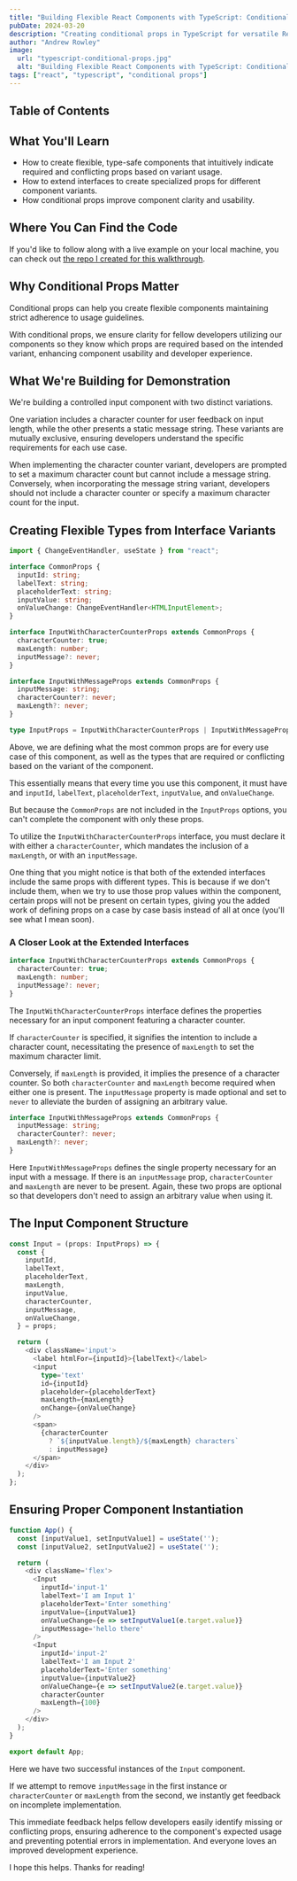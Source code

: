 ```yaml
---
title: "Building Flexible React Components with TypeScript: Conditional Props in Action"
pubDate: 2024-03-20
description: "Creating conditional props in TypeScript for versatile React components."
author: "Andrew Rowley"
image:
  url: "typescript-conditional-props.jpg"
  alt: "Building Flexible React Components with TypeScript: Conditional Props in Action"
tags: ["react", "typescript", "conditional props"]
---
```


## Table of Contents

## What You'll Learn

- How to create flexible, type-safe components that intuitively indicate required and conflicting props based on variant usage.
- How to extend interfaces to create specialized props for different component variants.
- How conditional props improve component clarity and usability.

## Where You Can Find the Code

If you'd like to follow along with a live example on your local machine, you can check out [the repo I created for this walkthrough](https://github.com/internetdrew/ts-conditional-props?tab=readme-ov-file).

## Why Conditional Props Matter

Conditional props can help you create flexible components maintaining strict adherence to usage guidelines.

With conditional props, we ensure clarity for fellow developers utilizing our components so they know which props are required based on the intended variant, enhancing component usability and developer experience.

## What We're Building for Demonstration

We're building a controlled input component with two distinct variations.

One variation includes a character counter for user feedback on input length, while the other presents a static message string. These variants are mutually exclusive, ensuring developers understand the specific requirements for each use case.

When implementing the character counter variant, developers are prompted to set a maximum character count but cannot include a message string. Conversely, when incorporating the message string variant, developers should not include a character counter or specify a maximum character count for the input.

## Creating Flexible Types from Interface Variants

```typescript
import { ChangeEventHandler, useState } from "react";

interface CommonProps {
  inputId: string;
  labelText: string;
  placeholderText: string;
  inputValue: string;
  onValueChange: ChangeEventHandler<HTMLInputElement>;
}

interface InputWithCharacterCounterProps extends CommonProps {
  characterCounter: true;
  maxLength: number;
  inputMessage?: never;
}

interface InputWithMessageProps extends CommonProps {
  inputMessage: string;
  characterCounter?: never;
  maxLength?: never;
}

type InputProps = InputWithCharacterCounterProps | InputWithMessageProps;
```

Above, we are defining what the most common props are for every use case of this component, as well as the types that are required or conflicting based on the variant of the component.

This essentially means that every time you use this component, it must have and `inputId`, `labelText`, `placeholderText`, `inputValue`, and `onValueChange`.

But because the `CommonProps` are not included in the `InputProps` options, you can't complete the component with only these props.

To utilize the `InputWithCharacterCounterProps` interface, you must declare it with either a `characterCounter`, which mandates the inclusion of a `maxLength`, or with an `inputMessage`.

One thing that you might notice is that both of the extended interfaces include the same props with different types. This is because if we don't include them, when we try to use those prop values within the component, certain props will not be present on certain types, giving you the added work of defining props on a case by case basis instead of all at once (you'll see what I mean soon).

### A Closer Look at the Extended Interfaces

```typescript
interface InputWithCharacterCounterProps extends CommonProps {
  characterCounter: true;
  maxLength: number;
  inputMessage?: never;
}
```

The `InputWithCharacterCounterProps` interface defines the properties necessary for an input component featuring a character counter.

If `characterCounter` is specified, it signifies the intention to include a character count, necessitating the presence of `maxLength` to set the maximum character limit.

Conversely, if `maxLength` is provided, it implies the presence of a character counter. So both `characterCounter` and `maxLength` become required when either one is present. The `inputMessage` property is made optional and set to `never` to alleviate the burden of assigning an arbitrary value.

```typescript
interface InputWithMessageProps extends CommonProps {
  inputMessage: string;
  characterCounter?: never;
  maxLength?: never;
}
```

Here `InputWithMessageProps` defines the single property necessary for an input with a message. If there is an `inputMessage` prop, `characterCounter` and `maxLength` are never to be present. Again, these two props are optional so that developers don't need to assign an arbitrary value when using it.

## The Input Component Structure

```typescript
const Input = (props: InputProps) => {
  const {
    inputId,
    labelText,
    placeholderText,
    maxLength,
    inputValue,
    characterCounter,
    inputMessage,
    onValueChange,
  } = props;

  return (
    <div className='input'>
      <label htmlFor={inputId}>{labelText}</label>
      <input
        type='text'
        id={inputId}
        placeholder={placeholderText}
        maxLength={maxLength}
        onChange={onValueChange}
      />
      <span>
        {characterCounter
          ? `${inputValue.length}/${maxLength} characters`
          : inputMessage}
      </span>
    </div>
  );
};
```

## Ensuring Proper Component Instantiation

```typescript
function App() {
  const [inputValue1, setInputValue1] = useState('');
  const [inputValue2, setInputValue2] = useState('');

  return (
    <div className='flex'>
      <Input
        inputId='input-1'
        labelText='I am Input 1'
        placeholderText='Enter something'
        inputValue={inputValue1}
        onValueChange={e => setInputValue1(e.target.value)}
        inputMessage='hello there'
      />
      <Input
        inputId='input-2'
        labelText='I am Input 2'
        placeholderText='Enter something'
        inputValue={inputValue2}
        onValueChange={e => setInputValue2(e.target.value)}
        characterCounter
        maxLength={100}
      />
    </div>
  );
}

export default App;
```

Here we have two successful instances of the `Input` component.

If we attempt to remove `inputMessage` in the first instance or `characterCounter` or `maxLength` from the second, we instantly get feedback on incomplete implementation.

This immediate feedback helps fellow developers easily identify missing or conflicting props, ensuring adherence to the component's expected usage and preventing potential errors in implementation. And everyone loves an improved development experience.

I hope this helps. Thanks for reading!
